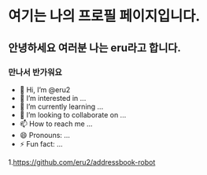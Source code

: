 # 여기는 나의 프로필 페이지입니다.
## 안녕하세요 여러분 나는 eru라고 합니다.
### 만나서 반가워요


- 👋 Hi, I’m @eru2
- 👀 I’m interested in ...
- 🌱 I’m currently learning ...
- 💞️ I’m looking to collaborate on ...
- 📫 How to reach me ...
- 😄 Pronouns: ...
- ⚡ Fun fact: ...

<!---
eru2/eru2 is a ✨ special ✨ repository because its `README.md` (this file) appears on your GitHub profile.
You can click the Preview link to take a look at your changes.
--->







1.https://github.com/eru2/addressbook-robot
